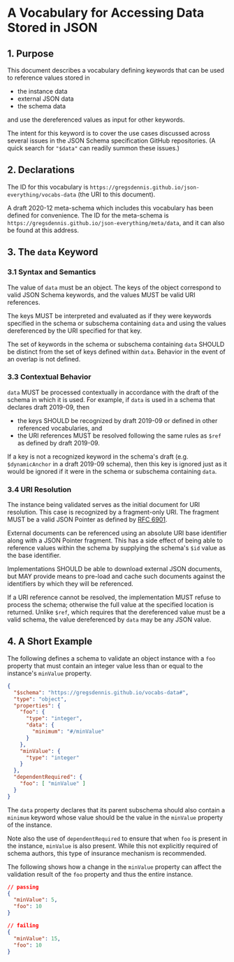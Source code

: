 # A Vocabulary for Accessing Data Stored in JSON

## 1. Purpose

This document describes a vocabulary defining keywords that can be used to reference values stored in

- the instance data
- external JSON data
- the schema data

and use the dereferenced values as input for other keywords.

The intent for this keyword is to cover the use cases discussed across several issues in the JSON Schema specification GitHub repositories.  (A quick search for `"$data"` can readily summon these issues.)

## 2. Declarations

The ID for this vocabulary is `https://gregsdennis.github.io/json-everything/vocabs-data` (the URI to this document).

A draft 2020-12 meta-schema which includes this vocabulary has been defined for convenience.  The ID for the meta-schema is `https://gregsdennis.github.io/json-everything/meta/data`, and it can also be found at this address.

## 3. The `data` Keyword

### 3.1 Syntax and Semantics

The value of `data` must be an object.  The keys of the object correspond to valid JSON Schema keywords, and the values MUST be valid URI references.

The keys MUST be interpreted and evaluated as if they were keywords specified in the schema or subschema containing `data` and using the values dereferenced by the URI specified for that key.

The set of keywords in the schema or subschema containing `data` SHOULD be distinct from the set of keys defined within `data`.  Behavior in the event of an overlap is not defined.

### 3.3 Contextual Behavior

`data` MUST be processed contextually in accordance with the draft of the schema in which it is used.  For example, if `data` is used in a schema that declares draft 2019-09, then

- the keys SHOULD be recognized by draft 2019-09 or defined in other referenced vocabularies, and
- the URI references MUST be resolved following the same rules as `$ref` as defined by draft 2019-09.

If a key is not a recognized keyword in the schema's draft (e.g. `$dynamicAnchor` in a draft 2019-09 schema), then this key is ignored just as it would be ignored if it were in the schema or subschema containing `data`.

### 3.4 URI Resolution

The instance being validated serves as the initial document for URI resolution.  This case is recognized by a fragment-only URI.  The fragment MUST be a valid JSON Pointer as defined by [RFC 6901](https://tools.ietf.org/html/rfc6901).

External documents can be referenced using an absolute URI base identifier along with a JSON Pointer fragment.  This has a side effect of being able to reference values within the schema by supplying the schema's `$id` value as the base identifier.

Implementations SHOULD be able to download external JSON documents, but MAY provide means to pre-load and cache such documents against the identifiers by which they will be referenced.

If a URI reference cannot be resolved, the implementation MUST refuse to process the schema; otherwise the full value at the specified location is returned.  Unlike `$ref`, which requires that the dereferenced value must be a valid schema, the value dereferenced by `data` may be any JSON value.

## 4. A Short Example

The following defines a schema to validate an object instance with a `foo` property that must contain an integer value less than or equal to the instance's `minValue` property.

```json
{
  "$schema": "https://gregsdennis.github.io/vocabs-data#",
  "type": "object",
  "properties": {
    "foo": {
      "type": "integer",
      "data": {
        "minimum": "#/minValue"
      }
    },
    "minValue": {
      "type": "integer"
    }
  },
  "dependentRequired": {
    "foo": [ "minValue" ]
  }
}
```

The `data` property declares that its parent subschema should also contain a `minimum` keyword whose value should be the value in the `minValue` property of the instance.

Note also the use of `dependentRequired` to ensure that when `foo` is present in the instance, `minValue` is also present.  While this not explicitly required of schema authors, this type of insurance mechanism is recommended.

The following shows how a change in the `minValue` property can affect the validation result of the `foo` property and thus the entire instance.

```json
// passing
{
  "minValue": 5,
  "foo": 10
}

// failing
{
  "minValue": 15,
  "foo": 10
}
```
